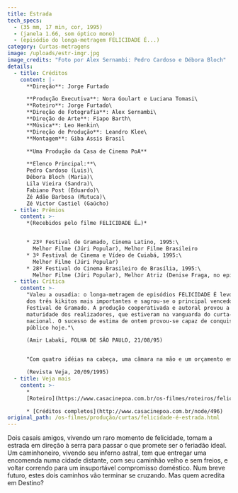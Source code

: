```yaml
---
title: Estrada
tech_specs:
  - (35 mm, 17 min, cor, 1995)
  - (janela 1.66, som óptico mono)
  - (episódio do longa-metragem FELICIDADE É...)
category: Curtas-metragens
image: /uploads/estr-imgr.jpg
image_credits: "Foto por Alex Sernambi: Pedro Cardoso e Débora Bloch"
details:
  - title: Créditos
    content: |-
      **Direção**: Jorge Furtado

      **Produção Executiva**: Nora Goulart e Luciana Tomasi\
      **Roteiro**: Jorge Furtado\
      **Direção de Fotografia**: Alex Sernambi\
      **Direção de Arte**: Fiapo Barth\
      **Música**: Leo Henkin\
      **Direção de Produção**: Leandro Klee\
      **Montagem**: Giba Assis Brasil

      **Uma Produção da Casa de Cinema PoA**

      **Elenco Principal:**\
      Pedro Cardoso (Luis)\
      Débora Bloch (Maria)\
      Lila Vieira (Sandra)\
      Fabiano Post (Eduardo)\
      Zé Adão Barbosa (Mutuca)\
      Zé Victor Castiel (Gaúcho)
  - title: Prêmios
    content: >-
      *(Recebidos pelo filme FELICIDADE É…)*


      * 23º Festival de Gramado, Cinema Latino, 1995:\
        Melhor Filme (Júri Popular), Melhor Filme Brasileiro
      * 3º Festival de Cinema e Vídeo de Cuiabá, 1995:\
        Melhor Filme (Júri Popular)
      * 28º Festival do Cinema Brasileiro de Brasília, 1995:\
        Melhor Filme (Júri Popular), Melhor Atriz (Denise Fraga, no episódio SONHO)
  - title: Crítica
    content: >-
      "Valeu a ousadia: o longa-metragem de episódios FELICIDADE É levou dois
      dos três kikitos mais importantes e sagrou-se o principal vencedor do 23º
      Festival de Gramado. A produção cooperativada e autoral provou a
      maturidade dos realizadores, que estiveram na vanguarda do curta-metragem
      nacional. O sucesso de estima de ontem provou-se capaz de conquistar o
      público hoje."\

      (Amir Labaki, FOLHA DE SÃO PAULO, 21/08/95)


      "Com quatro idéias na cabeça, uma câmara na mão e um orçamento enxuto, um quarteto de cineastas enfim conseguiu realizar o sonho dourado do cinema brasileiro: fazer um longa-metragem. (...) De longe, o melhor episódio é Estrada, roteirizado e dirigido por Jorge Furtado. Para a tela grande, Furtado recriou o charme e a frivolidade de dois jovens casais de classe média alta brasileira que planejam seus passatempos para um final de semana campestre. Enquanto isso, em rota de colisão com eles, trafega um caminhoneiro feio, sujo, malvado, carregando sucata e xingando palavrões. No cruzamento fugaz de destinos tão díspares, Furtado condiciona a felicidade à sorte. Acaba fazendo um belo curta".\

      (Revista Veja, 20/09/1995)
  - title: Veja mais
    content: >-
      *
      [Roteiro](https://www.casacinepoa.com.br/os-filmes/roteiros/felicidade-é-estrada.html)

      * [Créditos completos](http://www.casacinepoa.com.br/node/496)
original_path: /os-filmes/produção/curtas/felicidade-é-estrada.html
---
```

Dois casais amigos, vivendo um raro momento de felicidade, tomam a estrada em direção à serra para passar o que promete ser o feriadão ideal. Um caminhoneiro, vivendo seu inferno astral, tem que entregar uma encomenda numa cidade distante, com seu caminhão velho e sem freios, e voltar correndo para um insuportável compromisso doméstico. Num breve futuro, estes dois caminhos vão terminar se cruzando. Mas quem acredita em Destino?